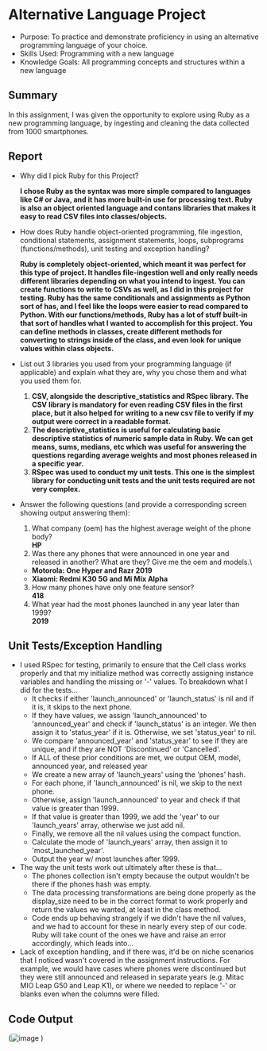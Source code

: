 # Alternative Language Project
- Purpose: To practice and demonstrate proficiency in using an alternative programming language of your choice.
- Skills Used: Programming with a new language 
- Knowledge Goals: All programming concepts and structures within a new language

## Summary 
In this assignment, I was given the opportunity to explore using Ruby as a new programming language, by ingesting and cleaning the data collected from 1000 smartphones. 

## Report

- Why did I pick Ruby for this Project?

  **I chose Ruby as the syntax was more simple compared to languages like C# or Java, and it has more built-in use for processing text. Ruby is also an object oriented language and contans libraries that makes it easy to read CSV files into classes/objects.**
  
- How does Ruby handle object-oriented programming, file ingestion, conditional statements, assignment statements, loops, subprograms (functions/methods), unit testing and exception handling?
 
  **Ruby is completely object-oriented, which meant it was perfect for this type of project. It handles file-ingestion well and only really needs different libraries depending on what you intend to ingest. You can create functions to write to CSVs as well, as I did in this project for testing. Ruby has the same conditionals and assignments as Python sort of has, and I feel like the loops were easier to read compared to Python. With our functions/methods, Ruby has a lot of stuff built-in that sort of handles what I wanted to accomplish for this project. You can define methods in classes, create different methods for converting to strings inside of the class, and even look for unique values within class objects.**
  
- List out 3 libraries you used from your programming language (if applicable) and explain what they are, why you chose them and what you used them for.

  1) **CSV, alongside the descriptive_statistics and RSpec library. The CSV library is mandatory for even reading CSV files in the first place, but it also helped for writing to a new csv file to verify if my output were correct in a readable format.**
  2) **The descriptive_statistics is useful for calculating basic descriptive statistics of numeric sample data in Ruby. We can get means, sums, medians, etc which was useful for answering the questions regarding average weights and most phones released in a specific year.**
  3) **RSpec was used to conduct my unit tests. This one is the simplest library for conducting unit tests and the unit tests required are not very complex.**

- Answer the following questions (and provide a corresponding screen showing output answering them):
  1) What company (oem) has the highest average weight of the phone body?\
  **HP**
  2) Was there any phones that were announced in one year and released in another? What are they? Give me the oem and models.\
    - **Motorola: One Hyper and Razr 2019**
    - **Xiaomi: Redmi K30 5G and Mi Mix Alpha**
  3) How many phones have only one feature sensor?\
  **418**
  4) What year had the most phones launched in any year later than 1999?\
  **2019**
## Unit Tests/Exception Handling
- I used RSpec for testing, primarily to ensure that the Cell class works properly and that my initialize method was correctly assigning instance variables and handling the missing or '-' values. To breakdown what I did for the tests...
  - It checks if either 'launch_announced' or 'launch_status' is nil and if it is, it skips to the next phone.
  - If they have values, we assign 'launch_announced' to 'announced_year' and check if 'launch_status' is an integer. We then assign it to 'status_year' if it is. Otherwise, we set 'status_year' to nil.
  - We compare 'announced_year' and 'status_year' to see if they are unique, and if they are NOT 'Discontinued' or 'Cancelled'.
  - If ALL of these prior conditions are met, we output OEM, model, announced year, and released year
  - We create a new array of 'launch_years' using the 'phones' hash.
  - For each phone, if 'launch_announced' is nil, we skip to the next phone.
  - Otherwise, assign 'launch_announced' to year and check if that value is greater than 1999.
  - If that value is greater than 1999, we add the 'year' to our 'launch_years' array, otherwise we just add nil.
  - Finally, we remove all the nil values using the compact function.
  - Calculate the mode of 'launch_years' array, then assign it to 'most_launched_year'.
  - Output the year w/ most launches after 1999.
- The way the unit tests work out ultimately after these is that...
  -  The phones collection isn't empty because the output wouldn't be there if the phones hash was empty.
  -  The data processing transformations are being done properly as the display_size need to be in the correct format to work properly and return the values we wanted, at least in the class method.
  -  Code ends up behaving strangely if we didn't have the nil values, and we had to account for these in nearly every step of our code. Ruby will take count of the ones we have and raise an error accordingly, which leads into...
- Lack of exception handling, and if there was, it'd be on niche scenarios that I noticed wasn't covered in the assignment instructions. For example, we would have cases where phones were discontinued but they were still announced and released in separate years (e.g. Mitac MIO Leap G50 and Leap K1), or where we needed to replace '-' or blanks even when the columns were filled.

## Code Output 
(![image](https://github.com/bkhei/AlternativeLanguage/assets/47387636/65c9395e-e8d9-49cb-986b-4b5d83e8a61e)
)
